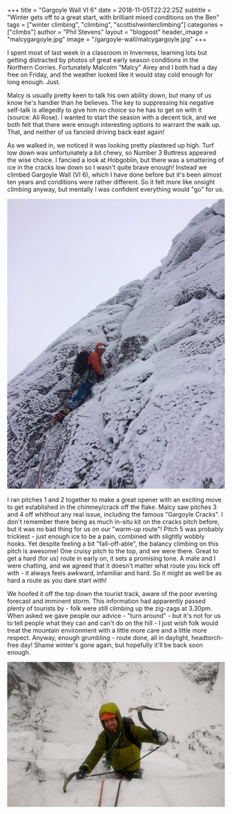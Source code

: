 +++
title = "Gargoyle Wall VI 6"
date = 2018-11-05T22:22:25Z
subtitle = "Winter gets off to a great start, with brilliant mixed conditions on the Ben"
tags = ["winter climbing", "climbing", "scottishwinterclimbing"]
categories = ["climbs"]
author = "Phil Stevens"
layout = "blogpost"
header_image = "malcygargoyle.jpg"
image = "/gargoyle-wall/malcygargoyle.jpg"
+++

I spent most of last week in a classroom in Inverness, learning lots but getting distracted by photos of great early season conditions in the Northern Corries. Fortunately Malcolm "Malcy" Airey and I both had a day free on Friday, and the weather looked like it would stay cold enough for long enough. Just.

Malcy is usually pretty keen to talk his own ability down, but many of us know he's handier than he believes. The key to suppressing his negative self-talk is allegedly to give him no choice so he has to get on with it (source: Ali Rose). I wanted to start the season with a decent tick, and we both felt that there were enough interesting options to warrant the walk up. That, and neither of us fancied driving back east again!

As we walked in, we noticed it was looking pretty plastered up high. Turf low down was unfortunately a bit chewy, so Number 3 Buttress appeared the wise choice. I fancied a look at Hobgoblin, but there was a smattering of ice in the cracks low down so I wasn't quite brave enough! Instead we climbed Gargoyle Wall (VI 6), which I have done before but it's been almost ten years and conditions were rather different. So it felt more like onsight climbing anyway, but mentally I was confident everything would "go" for us.

![Clearing needed on pitch 5](gargoylechucky.jpeg#center)

I ran pitches 1 and 2 together to make a great opener with an exciting move to get established in the chimney/crack off the flake. Malcy saw pitches 3 and 4 off whithout any real issue, including the famous "Gargoyle Cracks". I don't remember there being as much in-situ kit on the cracks pitch before, but it was no bad thing for us on our "warm-up route"! Pitch 5 was probably trickiest - just enough ice to be a pain, combined with slightly wobbly hooks. Yet despite feeling a bit "fall-off-able", the balancy climbing on this pitch is awesome! One cruisy pitch to the top, and we were there. Great to get a hard (for us) route in early on, it sets a promising tone. A mate and I were chatting, and we agreed that it doesn't matter what route you kick off with - it always feels awkward, infamiliar and hard. So it might as well be as hard a route as you dare start with!

We hoofed it off the top down the tourist track, aware of the poor evening forecast and imminent storm. This information had apparently passed plenty of tourists by - folk were still climbing up the zig-zags at 3.30pm. When asked we gave people our advice - "turn around" - but it's not for us to tell people what they can and can't do on the hill - I just wish folk would treat the mountain environment with a little more care and a little more respect. Anyway, enough grumbling - route done, all in daylight, headtorch-free day! Shame winter's gone again, but hopefully it'll be back soon enough.

![Malcy pleased to have made it!](malcygargoyle.jpg#center)